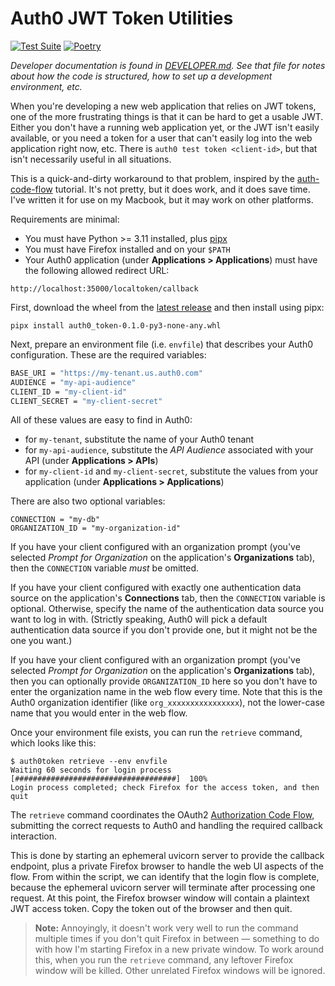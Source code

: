 # Auth0 JWT Token Utilities

[![Test Suite](https://github.com/pronovic/auth0-token/workflows/Test%20Suite/badge.svg)](https://github.com/auth0-token/actions?query=workflow%3A%22Test+Suite%22)
[![Poetry](https://img.shields.io/endpoint?url=https://python-poetry.org/badge/v0.json)](https://python-poetry.org/)

_Developer documentation is found in [DEVELOPER.md](DEVELOPER.md).  See that
file for notes about how the code is structured, how to set up a development
environment, etc._

When you're developing a new web application that relies on JWT tokens, one of
the more frustrating things is that it can be hard to get a usable JWT.  Either
you don't have a running web application yet, or the JWT isn't easily
available, or you need a token for a user that can't easily log into the web
application right now, etc.  There is `auth0 test token <client-id>`, but that
isn't necessarily useful in all situations.

This is a quick-and-dirty workaround to that problem, inspired by
the [auth-code-flow](https://pypi.org/project/auth-code-flow/0.2.0/) tutorial.
It's not pretty, but it does work, and it does save time.  I've written it
for use on my Macbook, but it may work on other platforms.

Requirements are minimal:

- You must have Python >= 3.11 installed, plus [pipx](https://github.com/pypa/pipx)
- You must have Firefox installed and on your `$PATH`
- Your Auth0 application (under **Applications > Applications**) must have the following allowed redirect URL:

```
http://localhost:35000/localtoken/callback
```

First, download the wheel from the [latest release](https://github.com/pronovic/auth0-token/releases/latest)
and then install using pipx:

```
pipx install auth0_token-0.1.0-py3-none-any.whl
```

Next, prepare an environment file (i.e. `envfile`) that describes your Auth0 configuration.  These are the required variables:

```bash
BASE_URI = "https://my-tenant.us.auth0.com"
AUDIENCE = "my-api-audience"
CLIENT_ID = "my-client-id"
CLIENT_SECRET = "my-client-secret"
```

All of these values are easy to find in Auth0:

- for `my-tenant`, substitute the name of your Auth0 tenant
- for `my-api-audience`, substitute the _API Audience_ associated with your API (under **Applications > APIs**)
- for `my-client-id` and `my-client-secret`, substitute the values from your application (under **Applications > Applications**)

There are also two optional variables:

```
CONNECTION = "my-db"
ORGANIZATION_ID = "my-organization-id"
```

If you have your client configured with an organization prompt (you've selected
_Prompt for Organization_ on the application's **Organizations** tab), then the
`CONNECTION` variable _must_ be omitted.

If you have your client configured with exactly one authentication data source
on the application's **Connections** tab, then the `CONNECTION` variable is
optional.  Otherwise, specify the name of the authentication data source you
want to log in with.  (Strictly speaking, Auth0 will pick a default
authentication data source if you don't provide one, but it might not be the
one you want.)

If you have your client configured with an organization prompt (you've selected
_Prompt for Organization_ on the application's **Organizations** tab), then you
can optionally provide `ORGANIZATION_ID` here so you don't have to enter the
organization name in the web flow every time.  Note that this is the Auth0
organization identifier (like `org_xxxxxxxxxxxxxxxx`), not the lower-case name
that you would enter in the web flow.

Once your environment file exists, you can run the `retrieve` command, which looks
like this:

```
$ auth0token retrieve --env envfile
Waiting 60 seconds for login process  [####################################]  100%          
Login process completed; check Firefox for the access token, and then quit
```

The `retrieve` command coordinates the 
OAuth2 [Authorization Code Flow](https://auth0.com/docs/get-started/authentication-and-authorization-flow), submitting
the correct requests to Auth0 and handling the required callback interaction.

This is done by starting an ephemeral uvicorn server to provide the callback
endpoint, plus a private Firefox browser to handle the web UI aspects of the
flow.  From within the script, we can identify that the login flow is complete,
because the ephemeral uvicorn server will terminate after processing one
request.  At this point, the Firefox browser window will contain a plaintext
JWT access token.  Copy the token out of the browser and then quit.

> **Note:** Annoyingly, it doesn't work very well to run the command multiple
> times if you don't quit Firefox in between &mdash; something to do with how
> I'm starting Firefox in a new private window.  To work around this, when you
> run the `retrieve` command, any leftover Firefox window will be killed.
> Other unrelated Firefox windows will be ignored.
